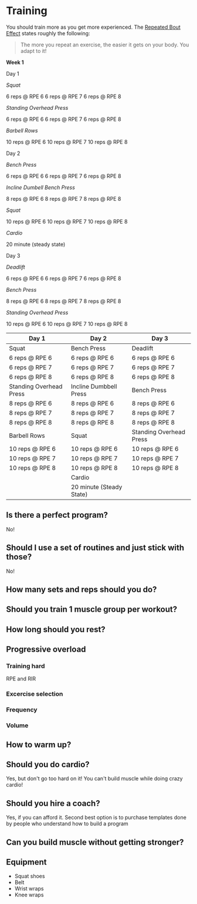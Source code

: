 # Training

You should train more as you get more experienced. The [Repeated Bout Effect](https://en.wikipedia.org/wiki/Delayed_onset_muscle_soreness#Repeated-bout_effect) states roughly the following:

> The more you repeat an exercise, the easier it gets on your body. You adapt to it!

**Week 1**

Day 1

_Squat_

6 reps @ RPE 6
6 reps @ RPE 7
6 reps @ RPE 8

_Standing Overhead Press_

6 reps @ RPE 6
6 reps @ RPE 7
6 reps @ RPE 8

_Barbell Rows_

10 reps @ RPE 6
10 reps @ RPE 7
10 reps @ RPE 8

Day 2

_Bench Press_

6 reps @ RPE 6
6 reps @ RPE 7
6 reps @ RPE 8

_Incline Dumbell Bench Press_

8 reps @ RPE 6
8 reps @ RPE 7
8 reps @ RPE 8

_Squat_

10 reps @ RPE 6
10 reps @ RPE 7
10 reps @ RPE 8

_Cardio_

20 minute (steady state)

Day 3

_Deadlift_

6 reps @ RPE 6
6 reps @ RPE 7
6 reps @ RPE 8

_Bench Press_

8 reps @ RPE 6
8 reps @ RPE 7
8 reps @ RPE 8

_Standing Overhead Press_

10 reps @ RPE 6
10 reps @ RPE 7
10 reps @ RPE 8

| Day 1                   | Day 2                    | Day 3                   |
| ----------------------- | ------------------------ | ----------------------- |
| Squat                   | Bench Press              | Deadlift                |
| 6 reps @ RPE 6          | 6 reps @ RPE 6           | 6 reps @ RPE 6          |
| 6 reps @ RPE 7          | 6 reps @ RPE 7           | 6 reps @ RPE 7          |
| 6 reps @ RPE 8          | 6 reps @ RPE 8           | 6 reps @ RPE 8          |
| Standing Overhead Press | Incline Dumbbell Press   | Bench Press             |
| 8 reps @ RPE 6          | 8 reps @ RPE 6           | 8 reps @ RPE 6          |
| 8 reps @ RPE 7          | 8 reps @ RPE 7           | 8 reps @ RPE 7          |
| 8 reps @ RPE 8          | 8 reps @ RPE 8           | 8 reps @ RPE 8          |
| Barbell Rows            | Squat                    | Standing Overhead Press |
| 10 reps @ RPE 6         | 10 reps @ RPE 6          | 10 reps @ RPE 6         |
| 10 reps @ RPE 7         | 10 reps @ RPE 7          | 10 reps @ RPE 7         |
| 10 reps @ RPE 8         | 10 reps @ RPE 8          | 10 reps @ RPE 8         |
|                         | Cardio                   |                         |
|                         | 20 minute (Steady State) |                         |

## Is there a perfect program?

No!

## Should I use a set of routines and just stick with those?

No!

## How many sets and reps should you do?

## Should you train 1 muscle group per workout?

## How long should you rest?

## Progressive overload

### Training hard

RPE and RIR

### Excercise selection

### Frequency

### Volume

## How to warm up?

## Should you do cardio?

Yes, but don't go too hard on it! You can't build muscle while doing crazy cardio!

## Should you hire a coach?

Yes, if you can afford it. Second best option is to purchase templates done by people who understand how to build a program

## Can you build muscle without getting stronger?

## Equipment

- Squat shoes
- Belt
- Wrist wraps
- Knee wraps
